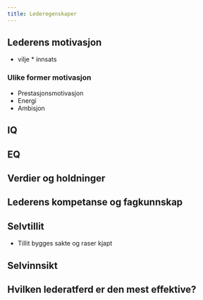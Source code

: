 ```yaml
---
title: Lederegenskaper
---
```


## Lederens motivasjon

- vilje * innsats

### Ulike former motivasjon

- Prestasjonsmotivasjon
- Energi
- Ambisjon

## IQ

## EQ

## Verdier og holdninger

## Lederens kompetanse og fagkunnskap

## Selvtillit

- Tillit bygges sakte og raser kjapt

## Selvinnsikt

## Hvilken lederatferd er den mest effektive?
